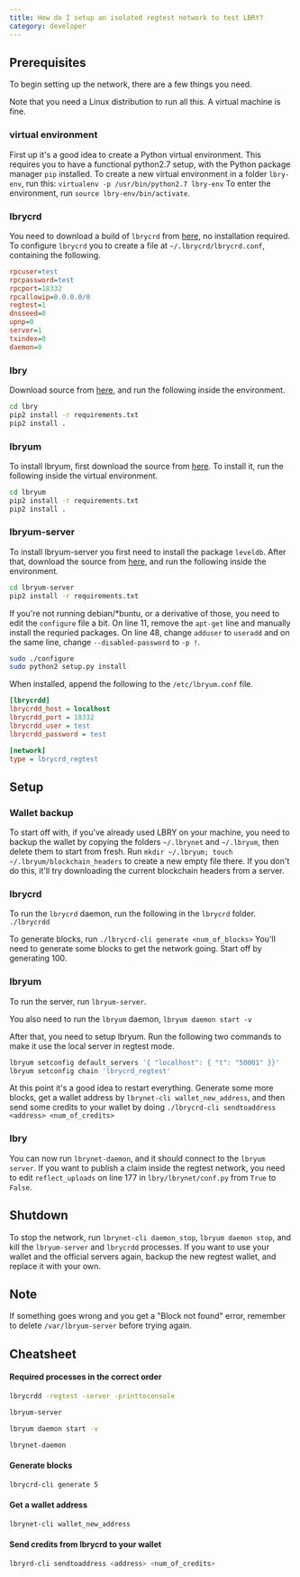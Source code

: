 ```yaml
---
title: How do I setup an isolated regtest network to test LBRY?
category: developer
---
```


## Prerequisites

To begin setting up the network, there are a few things you need.

Note that you need a Linux distribution to run all this. A virtual machine is
fine.

### virtual environment

First up it's a good idea to create a Python virtual environment. This requires
you to have a functional python2.7 setup, with the Python package manager `pip`
installed. To create a new virtual environment in a folder `lbry-env`, run this:
`virtualenv -p /usr/bin/python2.7 lbry-env` To enter the environment, run
`source lbry-env/bin/activate`.

### lbrycrd

You need to download a build of `lbrycrd` from [here](https://github.com/lbryio/lbrycrd/releases/), no installation required.
To configure `lbrycrd` you to create a file at `~/.lbrycrd/lbrycrd.conf`,
containing the following.
```ini
rpcuser=test
rpcpassword=test
rpcport=18332
rpcallowip=0.0.0.0/0
regtest=1
dnsseed=0
upnp=0
server=1
txindex=0
daemon=0
```

### lbry

Download source from [here](https://github.com/lbryio/lbry/releases), and run the following inside the environment.
```bash
cd lbry
pip2 install -r requirements.txt
pip2 install .
```

### lbryum

To install lbryum, first download the source from [here](https://github.com/lbryio/lbryum/releases). To install it, run
the following inside the virtual environment.
```bash
cd lbryum
pip2 install -r requirements.txt
pip2 install .
```


### lbryum-server

To install lbryum-server you first need to install the package `leveldb`. After
that, download the source from [here](https://github.com/lbryio/lbryum-server/releases), and run the following inside the
environment.
```bash
cd lbryum-server
pip2 install -r requirements.txt
```

If you're not running debian/*buntu, or a derivative of those, you need to
edit the `configure` file a bit. On line 11, remove the `apt-get` line and
manually install the requried packages. On line 48, change `adduser` to
`useradd` and on the same line, change `--disabled-password` to `-p !`.

```bash
sudo ./configure
sudo python2 setup.py install
```

When installed, append the following to the `/etc/lbryum.conf` file.
```ini
[lbrycrdd]
lbrycrdd_host = localhost
lbrycrdd_port = 18332
lbrycrdd_user = test
lbrycrdd_password = test

[network]
type = lbrycrd_regtest
```

## Setup

### Wallet backup

To start off with, if you've already used LBRY on your machine, you need to
backup the wallet by copying the folders `~/.lbrynet` and `~/.lbryum`, then
delete them to start from fresh. Run
`mkdir ~/.lbryum; touch ~/.lbryum/blockchain_headers` to create a new empty
file there. If you don't do this, it'll try downloading the current blockchain
headers from a server.

### lbrycrd

To run the `lbrycrd` daemon, run the following in the `lbrycrd` folder.
`./lbrycrdd`

To generate blocks, run `./lbrycrd-cli generate <num_of_blocks>`
You'll need to generate some blocks to get the network going.
Start off by generating 100.


### lbryum

To run the server, run `lbryum-server`.

You also need to run the `lbryum` daemon, `lbryum daemon start -v`

After that, you need to setup lbryum. Run the following two commands to make
it use the local server in regtest mode.
```bash
lbryum setconfig default_servers '{ "localhost": { "t": "50001" }}'
lbryum setconfig chain 'lbrycrd_regtest'
```

At this point it's a good idea to restart everything. Generate some more
blocks, get a wallet address by `lbrynet-cli wallet_new_address`, and then
send some credits to your wallet by doing
`./lbrycrd-cli sendtoaddress <address> <num_of_credits>`

### lbry

You can now run `lbrynet-daemon`, and it should connect to the `lbryum server`.
If you want to publish a claim inside the regtest network, you need to edit
`reflect_uploads` on line 177 in `lbry/lbrynet/conf.py` from `True` to `False`.

## Shutdown

To stop the network, run `lbrynet-cli daemon_stop`, `lbryum daemon stop`, and
kill the `lbryum-server` and `lbrycrdd` processes. If you want to use your
wallet and the official servers again, backup the new regtest wallet, and
replace it with your own.

## Note
If something goes wrong and you get a "Block not found" error, remember to
delete `/var/lbryum-server` before trying again.

## Cheatsheet

#### Required processes in the correct order
```bash
lbrycrdd -regtest -server -printtoconsole

lbryum-server

lbryum daemon start -v

lbrynet-daemon
```

#### Generate blocks
```bash
lbrycrd-cli generate 5
```

#### Get a wallet address
```bash
lbrynet-cli wallet_new_address
```

#### Send credits from lbrycrd to your wallet
```bash
lbryrd-cli sendtoaddress <address> <num_of_credits>
```
